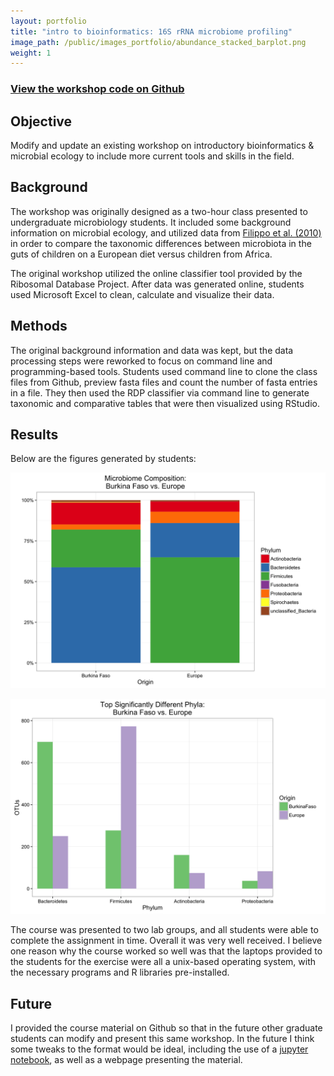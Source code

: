 ```yaml
---
layout: portfolio
title: "intro to bioinformatics: 16S rRNA microbiome profiling"
image_path: /public/images_portfolio/abundance_stacked_barplot.png
weight: 1
---
```


### [View the workshop code on Github](https://github.com/jmicrobe/BI331-taxonomy)


## Objective
Modify and update an existing workshop on introductory bioinformatics & microbial
ecology to include more current tools and skills in the field.

## Background
The workshop was originally designed as a two-hour class presented to undergraduate
microbiology students. It included some background information on microbial ecology,
and utilized data from [Filippo et al. (2010)](http://www.pnas.org/content/107/33/14691) in order to compare the taxonomic differences
between microbiota in the guts of children on a European diet versus children from Africa.

The original workshop utilized the online classifier tool provided by the
Ribosomal Database Project. After data was generated online, students used
Microsoft Excel to clean, calculate and visualize their data.

## Methods

The original background information and data was kept, but the data processing steps
were reworked to focus on command line and programming-based tools. Students used
command line to clone the class files from Github, preview fasta files and count
the number of fasta entries in a file. They then used the RDP classifier via command
line to generate taxonomic and comparative tables that were then visualized using
RStudio.

## Results
Below are the figures generated by students:

![](/public/images_portfolio/abundance_stacked_barplot.png "Microbiome Composition: Burkina Faso vs Europe")


![](/public/images_portfolio/significance_clustered_bar.png "Top Significantly Different Phyla: Burkina Faso vs Europe")


The course was presented to two lab groups, and all students were able to complete the assignment in time. Overall it was very well received. I believe one reason why the course worked so well was that the laptops provided to the students for the exercise were all a unix-based operating system, with the necessary programs and R libraries pre-installed.

## Future

I provided the course material on Github so that in the future other graduate students can modify and present this same workshop. In the future I think some tweaks to the format would be ideal, including the use of a [jupyter notebook](http://jupyter.org/), as well as a webpage presenting the material.
